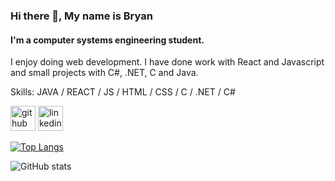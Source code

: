 ### Hi there 👋, My name is Bryan
#### I'm a computer systems engineering student.
I enjoy doing web development. I have done work with React and Javascript and small projects with C#, .NET, C and Java.

Skills: JAVA / REACT / JS / HTML / CSS / C / .NET / C#



[<img src='https://cdn.jsdelivr.net/npm/simple-icons@3.0.1/icons/github.svg' alt='github' height='40'>](https://github.com/bryanjtc)  [<img src='https://cdn.jsdelivr.net/npm/simple-icons@3.0.1/icons/linkedin.svg' alt='linkedin' height='40'>](https://www.linkedin.com/in/https://www.linkedin.com/in/bryanthomas25//)  

[![Top Langs](https://github-readme-stats.vercel.app/api/top-langs/?username=bryanjtc)](https://github.com/anuraghazra/github-readme-stats)

![GitHub stats](https://github-readme-stats.vercel.app/api?username=bryanjtc&show_icons=true&count_private=true)  

